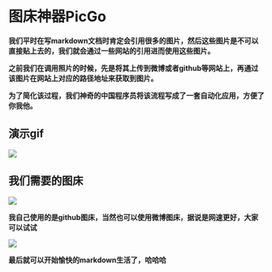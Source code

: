 # 图床神器PicGo  
**我们平时在写markdown文档时肯定会引用很多的图片，然后这些图片是不可以直接贴上去的，我们就会通过一些网站的引用进而使用这些图片。**

**之前我们在调用照片的时候，先是将其上传到微博或者github等网站上，再通过该图片在网站上对应的路径地址来获取到图片。**

**为了简化该过程，我们神奇的中国程序员将该流程写成了一套自动化应用，方便了你我他。**  

## 演示gif  
![](https://raw.githubusercontent.com/xunyegege/picgo_repo/master/G%3A%5CDesktop%5Cpicgo_repopicgo.gif)
## 我们需要的图床  
![](https://raw.githubusercontent.com/xunyegege/picgo_repo/master/G%3A%5CDesktop%5Cpicgo_repo20180610201938.png)  

**我自己使用的是github图床，当然也可以使用微博图床，据说是网速更好，大家可以试试**

![](https://raw.githubusercontent.com/xunyegege/picgo_repo/master/G%3A%5CDesktop%5Cpicgo_repo20180610202001.png)  

**最后就可以开始愉快的markdown生活了，哈哈哈**